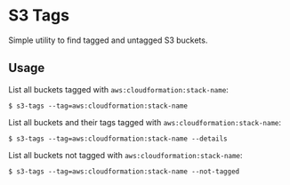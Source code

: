 # S3 Tags

Simple utility to find tagged and untagged S3 buckets.

## Usage

List all buckets tagged with `aws:cloudformation:stack-name`:

```
$ s3-tags --tag=aws:cloudformation:stack-name 
```

List all buckets and their tags tagged with `aws:cloudformation:stack-name`:

```
$ s3-tags --tag=aws:cloudformation:stack-name --details 
```

List all buckets not tagged with `aws:cloudformation:stack-name`:

```
$ s3-tags --tag=aws:cloudformation:stack-name --not-tagged
```
